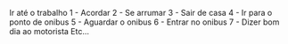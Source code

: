Ir até o trabalho 
1 - Acordar
2 - Se arrumar
3 - Sair de casa 
4 - Ir para o ponto de onibus 
5 - Aguardar o onibus 
6 - Entrar no onibus
7 - Dizer bom dia ao motorista 
Etc...
